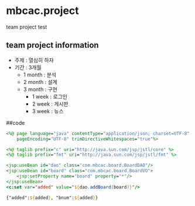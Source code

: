 # mbcac.project
team project test
## team project information
* 주제 : 열심히 하자
* 기간 : 3개월
  + 1 month : 분석
  + 2 month : 설계
  + 3 month : 구현
    - 1 week : 로그인
    - 2 week : 게시판
    - 3 week : 뉴스


##code
```jsp
<%@ page language="java" contentType="application/json; charset=UTF-8"
    pageEncoding="UTF-8" trimDirectiveWhitespaces="true"%>

<%@ taglib prefix="c" uri="http://java.sun.com/jsp/jstl/core" %>
<%@ taglib prefix="fmt" uri="http://java.sun.com/jsp/jstl/fmt" %>

<jsp:useBean id="dao" class="com.mbcac.board.BoardDAO"/>
<jsp:useBean id="board" class="com.mbcac.board.BoardVO">
	<jsp:setProperty name="board" property="*"/>
</jsp:useBean>
<c:set var="added" value="${dao.addBoard(board)}"/>

{"added":${added}, "bnum":${added}}

